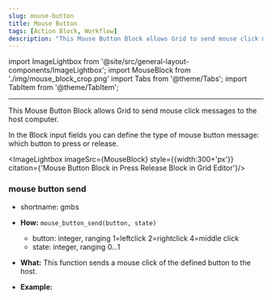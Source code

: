 ```yaml
---
slug: mouse-button
title: Mouse Button
tags: [Action Block, Workflow] 
description: "This Mouse Button Block allows Grid to send mouse click messages to the host computer."
---
```



import ImageLightbox from '@site/src/general-layout-components/ImageLightbox';
import MouseBlock from './img/mouse_block_crop.png'
import Tabs from '@theme/Tabs';
import TabItem from '@theme/TabItem';

---

<Tabs>
  <TabItem value="About Mouse Button" label="About Mouse Button" default>

<!--
:::caution Caution Grid 2.0 Users!
At the moment of release, no Grid 2.0 modules support Mouse messages natively!
This will change in the future, but the feature is not ready yet.

We apologize for the inconvenience.
:::

:::tip A Workaround
If you have an orginal Grid module, you can use that to translate Mouse messages even from 2.0 modules. Just be sure that the module connected to the computer with USB is the "old" one and keyboard messages should be received properly.
:::
--->

This Mouse Button Block allows Grid to send mouse click messages to the host computer.

In the Block input fields you can define the type of mouse button message: which button to press or release.

<ImageLightbox imageSrc={MouseBlock} style={{width:300+'px'}} citation={'Mouse Button Block in Press Release Block in Grid Editor'}/>


  </TabItem>
  <TabItem value="Reference Manual Entry" label="Reference Manual Entry">



### mouse button send

- shortname: gmbs
- **How:** `mouse_button_send(button, state)`
  - button: integer, ranging 1=leftclick 2=rightclick 4=middle click
  - state: integer, ranging 0...1
- **What:** This function sends a mouse click of the defined button to the host.
- **Example:** 



  </TabItem>
</Tabs>



